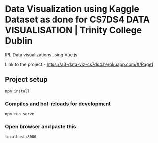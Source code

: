 # Data Visualization using Kaggle Dataset as done for CS7DS4 DATA VISUALISATION | Trinity College Dublin

IPL Data visualizations using Vue.js

Link to the project  - https://a3-data-viz-cs7ds4.herokuapp.com/#/Page1

## Project setup
```
npm install
```

### Compiles and hot-reloads for development
```
npm run serve
```
### Open browser and paste this
```
localhost:8080

```


